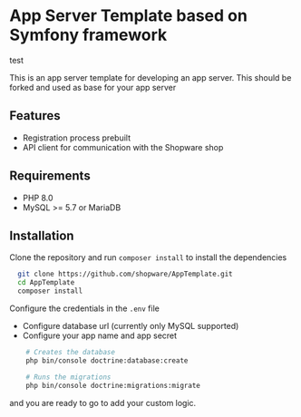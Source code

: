 # App Server Template based on Symfony framework 
test

This is an app server template for developing an app server. This should be forked and used as base for your app server

## Features

- Registration process prebuilt
- API client for communication with the Shopware shop

## Requirements

- PHP 8.0
- MySQL >= 5.7 or MariaDB

## Installation

Clone the repository and run `composer install` to install the dependencies

```bash
  git clone https://github.com/shopware/AppTemplate.git
  cd AppTemplate
  composer install
```

Configure the credentials in the `.env` file

- Configure database url (currently only MySQL supported)
- Configure your app name and app secret

```bash
    # Creates the database
    php bin/console doctrine:database:create

    # Runs the migrations
    php bin/console doctrine:migrations:migrate
```

and you are ready to go to add your custom logic.